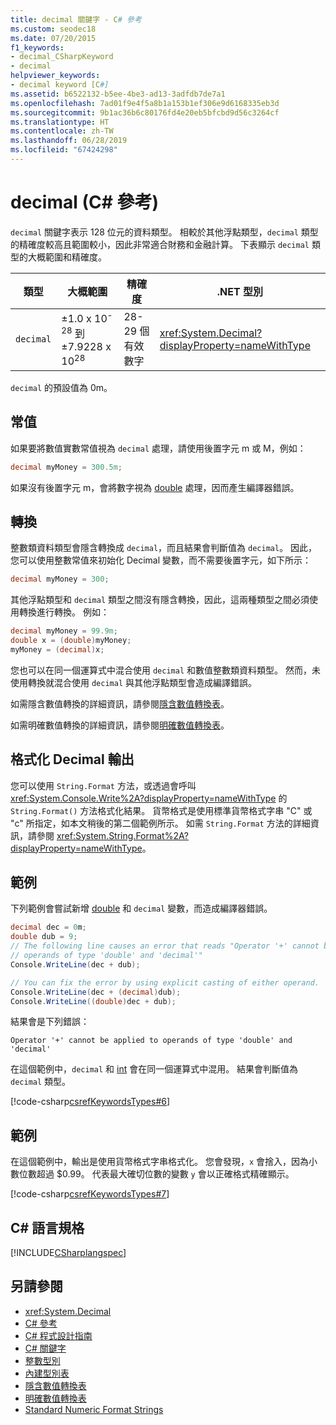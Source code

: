 ```yaml
---
title: decimal 關鍵字 - C# 參考
ms.custom: seodec18
ms.date: 07/20/2015
f1_keywords:
- decimal_CSharpKeyword
- decimal
helpviewer_keywords:
- decimal keyword [C#]
ms.assetid: b6522132-b5ee-4be3-ad13-3adfdb7de7a1
ms.openlocfilehash: 7ad01f9e4f5a8b1a153b1ef306e9d6168335eb3d
ms.sourcegitcommit: 9b1ac36b6c80176fd4e20eb5bfcbd9d56c3264cf
ms.translationtype: HT
ms.contentlocale: zh-TW
ms.lasthandoff: 06/28/2019
ms.locfileid: "67424298"
---
```

# <a name="decimal-c-reference"></a>decimal (C# 參考)

`decimal` 關鍵字表示 128 位元的資料類型。 相較於其他浮點類型，`decimal` 類型的精確度較高且範圍較小，因此非常適合財務和金融計算。 下表顯示 `decimal` 類型的大概範圍和精確度。

|類型|大概範圍|精確度|.NET 型別|
|----------|-----------------------|---------------|-------------------------|
|`decimal`|±1.0 x 10<sup>-28</sup> 到 ±7.9228 x 10<sup>28</sup>|28-29 個有效數字|<xref:System.Decimal?displayProperty=nameWithType>|

`decimal` 的預設值為 0m。

## <a name="literals"></a>常值

如果要將數值實數常值視為 `decimal` 處理，請使用後置字元 m 或 M，例如：

```csharp
decimal myMoney = 300.5m;
```

如果沒有後置字元 m，會將數字視為 [double](../../../csharp/language-reference/keywords/double.md) 處理，因而產生編譯器錯誤。

## <a name="conversions"></a>轉換

整數類資料類型會隱含轉換成 `decimal`，而且結果會判斷值為 `decimal`。 因此，您可以使用整數常值來初始化 Decimal 變數，而不需要後置字元，如下所示：

```csharp
decimal myMoney = 300;
```

其他浮點類型和 `decimal` 類型之間沒有隱含轉換，因此，這兩種類型之間必須使用轉換進行轉換。 例如：

```csharp
decimal myMoney = 99.9m;
double x = (double)myMoney;
myMoney = (decimal)x;
```

您也可以在同一個運算式中混合使用 `decimal` 和數值整數類資料類型。 然而，未使用轉換就混合使用 `decimal` 與其他浮點類型會造成編譯錯誤。

如需隱含數值轉換的詳細資訊，請參閱[隱含數值轉換表](../../../csharp/language-reference/keywords/implicit-numeric-conversions-table.md)。

如需明確數值轉換的詳細資訊，請參閱[明確數值轉換表](../../../csharp/language-reference/keywords/explicit-numeric-conversions-table.md)。

## <a name="formatting-decimal-output"></a>格式化 Decimal 輸出

您可以使用 `String.Format` 方法，或透過會呼叫 <xref:System.Console.Write%2A?displayProperty=nameWithType> 的 `String.Format()` 方法格式化結果。 貨幣格式是使用標準貨幣格式字串 "C" 或 "c" 所指定，如本文稍後的第二個範例所示。 如需 `String.Format` 方法的詳細資訊，請參閱 <xref:System.String.Format%2A?displayProperty=nameWithType>。

## <a name="example"></a>範例

下列範例會嘗試新增 [double](../../../csharp/language-reference/keywords/double.md) 和 `decimal` 變數，而造成編譯器錯誤。

```csharp
decimal dec = 0m;
double dub = 9;
// The following line causes an error that reads "Operator '+' cannot be applied to
// operands of type 'double' and 'decimal'"
Console.WriteLine(dec + dub);

// You can fix the error by using explicit casting of either operand.
Console.WriteLine(dec + (decimal)dub);
Console.WriteLine((double)dec + dub);
```

結果會是下列錯誤：

`Operator '+' cannot be applied to operands of type 'double' and 'decimal'`

在這個範例中，`decimal` 和 [int](../../../csharp/language-reference/builtin-types/integral-numeric-types.md) 會在同一個運算式中混用。 結果會判斷值為 `decimal` 類型。

[!code-csharp[csrefKeywordsTypes#6](~/samples/snippets/csharp/VS_Snippets_VBCSharp/csrefKeywordsTypes/CS/keywordsTypes.cs#6)]

## <a name="example"></a>範例

在這個範例中，輸出是使用貨幣格式字串格式化。 您會發現，`x` 會捨入，因為小數位數超過 $0.99。 代表最大確切位數的變數 `y` 會以正確格式精確顯示。

[!code-csharp[csrefKeywordsTypes#7](~/samples/snippets/csharp/VS_Snippets_VBCSharp/csrefKeywordsTypes/CS/keywordsTypes.cs#7)]

## <a name="c-language-specification"></a>C# 語言規格

[!INCLUDE[CSharplangspec](~/includes/csharplangspec-md.md)]

## <a name="see-also"></a>另請參閱

- <xref:System.Decimal>
- [C# 參考](../../../csharp/language-reference/index.md)
- [C# 程式設計指南](../../../csharp/programming-guide/index.md)
- [C# 關鍵字](../../../csharp/language-reference/keywords/index.md)
- [整數型別](../../../csharp/language-reference/builtin-types/integral-numeric-types.md)
- [內建型別表](../../../csharp/language-reference/keywords/built-in-types-table.md)
- [隱含數值轉換表](../../../csharp/language-reference/keywords/implicit-numeric-conversions-table.md)
- [明確數值轉換表](../../../csharp/language-reference/keywords/explicit-numeric-conversions-table.md)
- [Standard Numeric Format Strings](../../../standard/base-types/standard-numeric-format-strings.md)
